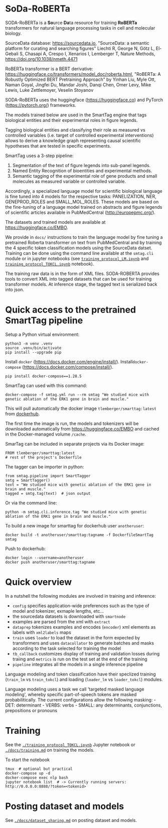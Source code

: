 
SoDa-RoBERTa
============

SODA-RoBERTa is a **So**urce **Da**ta resource for training __RoBERTa__ transformers for natural language processing tasks in cell and molecular biology.

SourceData database: https://sourcedata.io, "SourceData: a semantic platform for curating and searching figures"
Liechti R, George N, Götz L, El-Gebali S, Chasapi A, Crespo I, Xenarios I, Lemberger T, Nature Methods, https://doi.org/10.1038/nmeth.4471

RoBERTa transformer is a BERT derivative: https://huggingface.co/transformers/model_doc/roberta.html, "RoBERTa: A Robustly Optimized BERT Pretraining Approach" by Yinhan Liu, Myle Ott, Naman Goyal, Jingfei Du, Mandar Joshi, Danqi Chen, Omer Levy, Mike Lewis, Luke Zettlemoyer, Veselin Stoyanov

SODA-RoBERTa uses the huggingface (https://huggingface.co) and PyTorch (https://pytorch.org/) frameworks.

The models trained below are used in the SmartTag engine that tags biological entities and their experimental roles in figure legends.

Tagging biological entities and classifying their role as measured vs controlled variables (i.e. target of controlled experimental interventions) allows to  derive a knowledge graph representing causal scientific hypotheses that are tested in specific experiments.

SmartTag uses a 3-step pipeline:

1. Segmentation of the text of figure legends into sub-panel legends.
2. Named Entity Recognition of bioentities and experimental methods.
3. Semantic tagging of the experimental role of gene products and small molecules as measured variable or controlled variable.

Accordingly, a specialized language model for scientific biological language is fine tuned into 4 models for the respective tasks: PANELIZATION, NER, GENEPROD_ROLES and SMALL_MOL_ROLES. These models are based on the fine-tuning of a language model trained on abstracts and figure legends of scientific articles available in PubMedCentral (http://europepmc.org/).

The datasets and trained models are available at https://huggingface.co/EMBO.

We provide in `docs/` instructions to train the language model by fine tuning a pretrained Roberta transformer on text from PubMedCentral and by training the 4 specific token classification models using the SourceData datset. Training can be done using the command line available at the `smtag.cli` module or in jupyter notebooks (see [`training_protocol_LM.ipynb`](./training_protocol_LM.ipynb) and [`training_protocol_TOKCL.ipynb`](./training_protocol_TOKCL.ipynb) notebook).

The training raw data is in the form of XML files. SODA-ROBERTA provides tools to convert XML into tagged datasets that can be used for training transformer models. At inference stage, the tagged text is serialized back into json.


# Quick access to the pretrained SmartTag pipeline

Setup a Python virtual environment:

    python3 -m venv .venv
    source .venv/bin/activate
    pip install --upgrade pip

Install `docker` (https://docs.docker.com/engine/install/).
Install`docker-compose` (https://docs.docker.com/compose/install/).

    pip install docker-compose==1.28.5

SmartTag can used with this command:

    docker-compose -f smtag.yml run --rm smtag "We studied mice with genetic ablation of the ERK1 gene in brain and muscle."

This will pull automatically the docker image `tlemberger/smarttag:latest` from [dockerhub](https://hub.docker.com/).

The first time the image is run, the models and tokenizers will be downloaded automatically from https://huggingface.co/EMBO and cached in the Docker-managed volume `/cache`.

SmarTag can be included in separate projects via its Docker image:

    FROM tlemberger/smarttag:latest
    # rest of the project's Dockerfile

The tagger can be importer in python:

    from smtag.pipeline import SmartTagger
    smtg = SmartTagger()
    text = "We studied mice with genetic ablation of the ERK1 gene in brain and muscle."
    tagged = smtg.tag(text)  # json output

Or via the command line:

    python -m smtag.cli.inference.tag "We studied mice with genetic ablation of the ERK1 gene in brain and muscle."

To build a new image for smarttag for dockerhub user `anotheruser`:

    docker build -t anotheruser/smarttag:tagname -f DockerfileSmartTag  smtag

Push to dockerhub:

    docker login --username=anotheruser
    docker push anotheruser/smarttag:tagname

# Quick overview

In a nutshell the following modules are involved in training and inference:

- `config` specifies application-wide preferences such as the type of model and tokenizer, exmaple lengths, etc...
- the sourcedata datasets is downloaded with `smartnode`
- examples are parsed from the xml with `extract`
- `dataprep` tokenizes examples and encodes (`encoder`) xml elements as labels with `xml2labels` maps
- `train` uses `loader` to load the dataset in the form expected by transformers and uses `datacollator` to generate batches and masks according to the task selected for training the model
- `tb_callback` customizes display of training and validation losses during traiing and `metrics` is run on the test set at the end of the training 
- `pipeline` integrates all the models in a single inference pipeline

Language modeling and token classification have their speclized training (`train_lm` vs `train_tokcl`) and loading (`loader_lm` vs `loader_tokcl`) modules.

Language modeling uses a task we call 'targeted masked language modeling', whereby specific part-of-speech tokens are masked probabilitically. The current configurations allow the following masking:
    - DET: determinant
    - VERBS: verbs
    - SMALL: any determinants, conjunctions, prepositions or pronouns


# Training

See the [`./training_protocol_TOKCL.ipynb`](./training_protocol_TOKCL.ipynb) Jupyter notebook or [`./docs/training.md`](/docs/training.md) on training the models.


To start the notebook

    tmux  # optional but practical
    docker-compose up -d
    docker-compose exec nlp bash
    jupyter notebook list  # -> Currently running servers: http://0.0.0.0:8888/?token=<tokenid>

# Posting dataset and models

See [`./docs/dataset_sharing.md`](./docs/dataset_sharing.md) on posting dataset and models.
